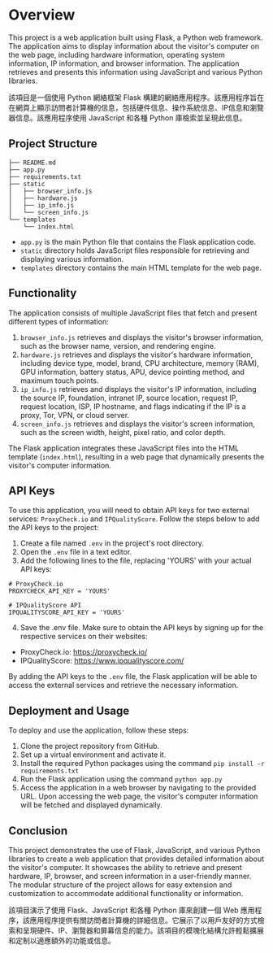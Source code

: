 
# Overview
This project is a web application built using Flask, a Python web framework. The application aims to display information about the visitor's computer on the web page, including hardware information, operating system information, IP information, and browser information. The application retrieves and presents this information using JavaScript and various Python libraries.

該項目是一個使用 Python 網絡框架 Flask 構建的網絡應用程序。該應用程序旨在在網頁上顯示訪問者計算機的信息，包括硬件信息、操作系統信息、IP信息和瀏覽器信息。該應用程序使用 JavaScript 和各種 Python 庫檢索並呈現此信息。


## Project Structure
```
├── README.md
├── app.py
├── requirements.txt
├── static
│   ├── browser_info.js
│   ├── hardware.js
│   ├── ip_info.js
│   └── screen_info.js
└── templates
    └── index.html
```


* `app.py` is the main Python file that contains the Flask application code.
* `static` directory holds JavaScript files responsible for retrieving and displaying various information.
* `templates` directory contains the main HTML template for the web page.


## Functionality
The application consists of multiple JavaScript files that fetch and present different types of information:

1. `browser_info.js` retrieves and displays the visitor's browser information, such as the browser name, version, and rendering engine.
2. `hardware.js` retrieves and displays the visitor's hardware information, including device type, model, brand, CPU architecture, memory (RAM), GPU information, battery status, APU, device pointing method, and maximum touch points.
3. `ip_info.js` retrieves and displays the visitor's IP information, including the source IP, foundation, intranet IP, source location, request IP, request location, ISP, IP hostname, and flags indicating if the IP is a proxy, Tor, VPN, or cloud server.
4. `screen_info.js` retrieves and displays the visitor's screen information, such as the screen width, height, pixel ratio, and color depth.

The Flask application integrates these JavaScript files into the HTML template (`index.html`), resulting in a web page that dynamically presents the visitor's computer information.


## API Keys
To use this application, you will need to obtain API keys for two external services: `ProxyCheck.io` and `IPQualityScore`. Follow the steps below to add the API keys to the project:

1. Create a file named `.env` in the project's root directory.
2. Open the `.env` file in a text editor.
3. Add the following lines to the file, replacing 'YOURS' with your actual API keys:

```.env
# ProxyCheck.io
PROXYCHECK_API_KEY = 'YOURS'

# IPQualityScore API
IPQUALITYSCORE_API_KEY = 'YOURS'
```

4. Save the .env file.
Make sure to obtain the API keys by signing up for the respective services on their websites:

* ProxyCheck.io: https://proxycheck.io/
* IPQualityScore: https://www.ipqualityscore.com/
  
By adding the API keys to the `.env` file, the Flask application will be able to access the external services and retrieve the necessary information.


## Deployment and Usage
To deploy and use the application, follow these steps:

1. Clone the project repository from GitHub.
2. Set up a virtual environment and activate it.
3. Install the required Python packages using the command `pip install -r requirements.txt`
4. Run the Flask application using the command `python app.py`
5. Access the application in a web browser by navigating to the provided URL.
Upon accessing the web page, the visitor's computer information will be fetched and displayed dynamically.



## Conclusion
This project demonstrates the use of Flask, JavaScript, and various Python libraries to create a web application that provides detailed information about the visitor's computer. It showcases the ability to retrieve and present hardware, IP, browser, and screen information in a user-friendly manner. The modular structure of the project allows for easy extension and customization to accommodate additional functionality or information.

該項目演示了使用 Flask、JavaScript 和各種 Python 庫來創建一個 Web 應用程序，該應用程序提供有關訪問者計算機的詳細信息。它展示了以用戶友好的方式檢索和呈現硬件、IP、瀏覽器和屏幕信息的能力。該項目的模塊化結構允許輕鬆擴展和定制以適應額外的功能或信息。

